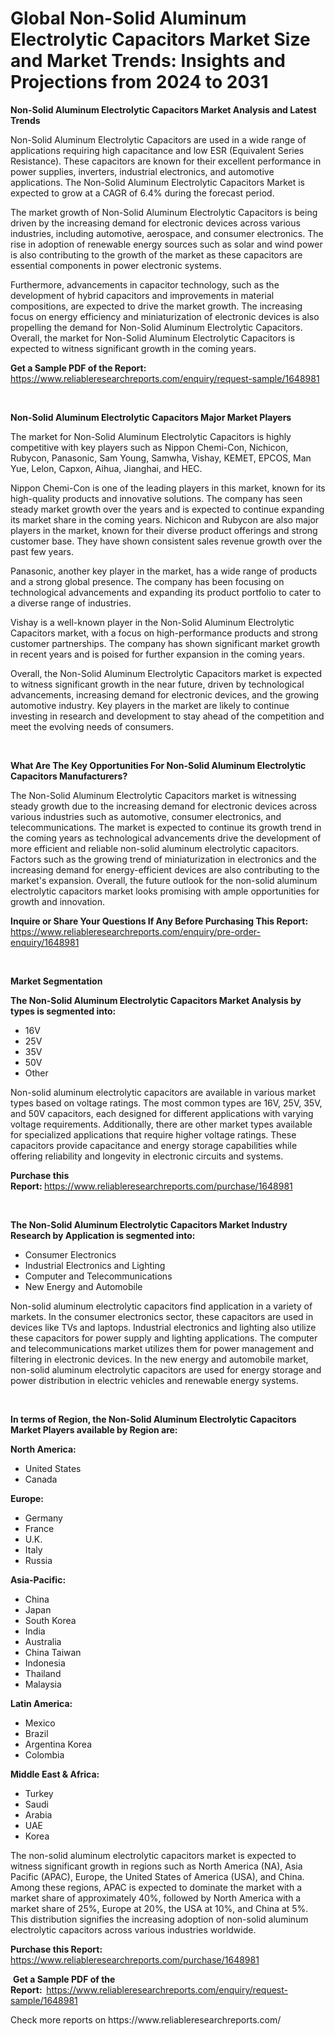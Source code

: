 <p><h1>Global Non-Solid Aluminum Electrolytic Capacitors Market Size and Market Trends: Insights and Projections from 2024 to 2031</h1></p><p><strong>Non-Solid Aluminum Electrolytic Capacitors Market Analysis and Latest Trends</strong></p>
<p><p>Non-Solid Aluminum Electrolytic Capacitors are used in a wide range of applications requiring high capacitance and low ESR (Equivalent Series Resistance). These capacitors are known for their excellent performance in power supplies, inverters, industrial electronics, and automotive applications. The Non-Solid Aluminum Electrolytic Capacitors Market is expected to grow at a CAGR of 6.4% during the forecast period.</p><p>The market growth of Non-Solid Aluminum Electrolytic Capacitors is being driven by the increasing demand for electronic devices across various industries, including automotive, aerospace, and consumer electronics. The rise in adoption of renewable energy sources such as solar and wind power is also contributing to the growth of the market as these capacitors are essential components in power electronic systems.</p><p>Furthermore, advancements in capacitor technology, such as the development of hybrid capacitors and improvements in material compositions, are expected to drive the market growth. The increasing focus on energy efficiency and miniaturization of electronic devices is also propelling the demand for Non-Solid Aluminum Electrolytic Capacitors. Overall, the market for Non-Solid Aluminum Electrolytic Capacitors is expected to witness significant growth in the coming years.</p></p>
<p><strong>Get a Sample PDF of the Report:&nbsp;</strong> <a href="https://www.reliableresearchreports.com/enquiry/request-sample/1648981">https://www.reliableresearchreports.com/enquiry/request-sample/1648981</a></p>
<p>&nbsp;</p>
<p><strong>Non-Solid Aluminum Electrolytic Capacitors Major Market Players</strong></p>
<p><p>The market for Non-Solid Aluminum Electrolytic Capacitors is highly competitive with key players such as Nippon Chemi-Con, Nichicon, Rubycon, Panasonic, Sam Young, Samwha, Vishay, KEMET, EPCOS, Man Yue, Lelon, Capxon, Aihua, Jianghai, and HEC. </p><p>Nippon Chemi-Con is one of the leading players in this market, known for its high-quality products and innovative solutions. The company has seen steady market growth over the years and is expected to continue expanding its market share in the coming years. Nichicon and Rubycon are also major players in the market, known for their diverse product offerings and strong customer base. They have shown consistent sales revenue growth over the past few years.</p><p>Panasonic, another key player in the market, has a wide range of products and a strong global presence. The company has been focusing on technological advancements and expanding its product portfolio to cater to a diverse range of industries. </p><p>Vishay is a well-known player in the Non-Solid Aluminum Electrolytic Capacitors market, with a focus on high-performance products and strong customer partnerships. The company has shown significant market growth in recent years and is poised for further expansion in the coming years.</p><p>Overall, the Non-Solid Aluminum Electrolytic Capacitors market is expected to witness significant growth in the near future, driven by technological advancements, increasing demand for electronic devices, and the growing automotive industry. Key players in the market are likely to continue investing in research and development to stay ahead of the competition and meet the evolving needs of consumers.</p></p>
<p>&nbsp;</p>
<p><strong>What Are The Key Opportunities For Non-Solid Aluminum Electrolytic Capacitors Manufacturers?</strong></p>
<p><p>The Non-Solid Aluminum Electrolytic Capacitors market is witnessing steady growth due to the increasing demand for electronic devices across various industries such as automotive, consumer electronics, and telecommunications. The market is expected to continue its growth trend in the coming years as technological advancements drive the development of more efficient and reliable non-solid aluminum electrolytic capacitors. Factors such as the growing trend of miniaturization in electronics and the increasing demand for energy-efficient devices are also contributing to the market's expansion. Overall, the future outlook for the non-solid aluminum electrolytic capacitors market looks promising with ample opportunities for growth and innovation.</p></p>
<p><strong>Inquire or Share Your Questions If Any Before Purchasing This Report:</strong> <a href="https://www.reliableresearchreports.com/enquiry/pre-order-enquiry/1648981">https://www.reliableresearchreports.com/enquiry/pre-order-enquiry/1648981</a></p>
<p>&nbsp;</p>
<p><strong>Market Segmentation</strong></p>
<p><strong>The Non-Solid Aluminum Electrolytic Capacitors Market Analysis by types is segmented into:</strong></p>
<p><ul><li>16V</li><li>25V</li><li>35V</li><li>50V</li><li>Other</li></ul></p>
<p><p>Non-solid aluminum electrolytic capacitors are available in various market types based on voltage ratings. The most common types are 16V, 25V, 35V, and 50V capacitors, each designed for different applications with varying voltage requirements. Additionally, there are other market types available for specialized applications that require higher voltage ratings. These capacitors provide capacitance and energy storage capabilities while offering reliability and longevity in electronic circuits and systems.</p></p>
<p><strong>Purchase this Report:&nbsp;</strong><a href="https://www.reliableresearchreports.com/purchase/1648981">https://www.reliableresearchreports.com/purchase/1648981</a></p>
<p>&nbsp;</p>
<p><strong>The Non-Solid Aluminum Electrolytic Capacitors Market Industry Research by Application is segmented into:</strong></p>
<p><ul><li>Consumer Electronics</li><li>Industrial Electronics and Lighting</li><li>Computer and Telecommunications</li><li>New Energy and Automobile</li></ul></p>
<p><p>Non-solid aluminum electrolytic capacitors find application in a variety of markets. In the consumer electronics sector, these capacitors are used in devices like TVs and laptops. Industrial electronics and lighting also utilize these capacitors for power supply and lighting applications. The computer and telecommunications market utilizes them for power management and filtering in electronic devices. In the new energy and automobile market, non-solid aluminum electrolytic capacitors are used for energy storage and power distribution in electric vehicles and renewable energy systems.</p></p>
<p>&nbsp;</p>
<p><strong>In terms of Region, the Non-Solid Aluminum Electrolytic Capacitors Market Players available by Region are:</strong></p>
<p>
    <p> <strong> North America: </strong>
        <ul>
            <li>United States</li>
            <li>Canada</li>
        </ul>
        </p> 
    <p> <strong> Europe: </strong>
        <ul>
            <li>Germany</li>
            <li>France</li>
            <li>U.K.</li>
            <li>Italy</li>
            <li>Russia</li>
        </ul>
        </p> 
    <p> <strong> Asia-Pacific: </strong>
        <ul>
            <li>China</li>
            <li>Japan</li>
            <li>South Korea</li>
            <li>India</li>
            <li>Australia</li>
            <li>China Taiwan</li>
            <li>Indonesia</li>
            <li>Thailand</li>
            <li>Malaysia</li>
        </ul>
        </p> 
    <p> <strong> Latin America: </strong>
        <ul>
            <li>Mexico</li>
            <li>Brazil</li>
            <li>Argentina Korea</li>
            <li>Colombia</li>
        </ul>
        </p> 
    <p> <strong> Middle East & Africa: </strong>
        <ul>
            <li>Turkey</li>
            <li>Saudi</li>
            <li>Arabia</li>
            <li>UAE</li>
            <li>Korea</li>
        </ul>
    </p>
    </p>
<p><p>The non-solid aluminum electrolytic capacitors market is expected to witness significant growth in regions such as North America (NA), Asia Pacific (APAC), Europe, the United States of America (USA), and China. Among these regions, APAC is expected to dominate the market with a market share of approximately 40%, followed by North America with a market share of 25%, Europe at 20%, the USA at 10%, and China at 5%. This distribution signifies the increasing adoption of non-solid aluminum electrolytic capacitors across various industries worldwide.</p></p>
<p><strong>Purchase this Report: </strong><a href="https://www.reliableresearchreports.com/purchase/1648981">https://www.reliableresearchreports.com/purchase/1648981</a></p>
<p>&nbsp;<strong>Get a Sample PDF of the Report:&nbsp;&nbsp;</strong><a href="https://www.reliableresearchreports.com/enquiry/request-sample/1648981">https://www.reliableresearchreports.com/enquiry/request-sample/1648981</a></p>
<p><strong></strong></p>
<p>Check more reports on https://www.reliableresearchreports.com/</p>